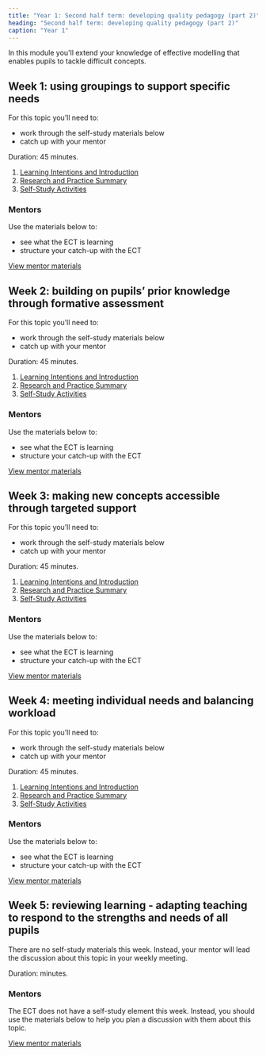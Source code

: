 ```yaml
---
title: "Year 1: Second half term: developing quality pedagogy (part 2)"
heading: "Second half term: developing quality pedagogy (part 2)"
caption: "Year 1"
---
```


In this module you'll extend your knowledge of effective modelling that enables pupils to tackle difficult concepts.

## Week 1: using groupings to support specific needs

For this topic you’ll need to:

- work through the self-study materials below
- catch up with your mentor

Duration: 45 minutes.

1. [Learning Intentions and Introduction](/ucl/year-1-second-half-term-developing-quality-pedagogy-part-2/spring-week-1-ect-learning-intentions-and-introduction)
2. [Research and Practice Summary](/ucl/year-1-second-half-term-developing-quality-pedagogy-part-2/spring-week-1-ect-research-and-practice-summary)
3. [Self-Study Activities](/ucl/year-1-second-half-term-developing-quality-pedagogy-part-2/spring-week-1-ect-self-study-activities)

### Mentors

Use the materials below to:

- see what the ECT is learning
- structure your catch-up with the ECT

[View mentor materials](/ucl/year-1-second-half-term-developing-quality-pedagogy-part-2/spring-week-1-mentor-materials)

## Week 2: building on pupils’ prior knowledge through formative assessment

For this topic you’ll need to:

- work through the self-study materials below
- catch up with your mentor

Duration: 45 minutes.

1. [Learning Intentions and Introduction](/ucl/year-1-second-half-term-developing-quality-pedagogy-part-2/spring-week-2-ect-learning-intentions-and-introduction)
2. [Research and Practice Summary](/ucl/year-1-second-half-term-developing-quality-pedagogy-part-2/spring-week-2-ect-research-and-practice-summary)
3. [Self-Study Activities](/ucl/year-1-second-half-term-developing-quality-pedagogy-part-2/spring-week-2-ect-self-study-activities)

### Mentors

Use the materials below to:

- see what the ECT is learning
- structure your catch-up with the ECT

[View mentor materials](/ucl/year-1-second-half-term-developing-quality-pedagogy-part-2/spring-week-2-mentor-materials)

## Week 3: making new concepts accessible through targeted support

For this topic you’ll need to:

- work through the self-study materials below
- catch up with your mentor

Duration: 45 minutes.

1. [Learning Intentions and Introduction](/ucl/year-1-second-half-term-developing-quality-pedagogy-part-2/spring-week-3-ect-learning-intentions-and-introduction)
2. [Research and Practice Summary](/ucl/year-1-second-half-term-developing-quality-pedagogy-part-2/spring-week-3-ect-research-and-practice-summary)
3. [Self-Study Activities](/ucl/year-1-second-half-term-developing-quality-pedagogy-part-2/spring-week-3-ect-self-study-activities)

### Mentors

Use the materials below to:

- see what the ECT is learning
- structure your catch-up with the ECT

[View mentor materials](/ucl/year-1-second-half-term-developing-quality-pedagogy-part-2/spring-week-3-mentor-materials)

## Week 4: meeting individual needs and balancing workload

For this topic you’ll need to:

- work through the self-study materials below
- catch up with your mentor

Duration: 45 minutes.

1. [Learning Intentions and Introduction](/ucl/year-1-second-half-term-developing-quality-pedagogy-part-2/spring-week-4-ect-learning-intentions-and-introduction)
2. [Research and Practice Summary](/ucl/year-1-second-half-term-developing-quality-pedagogy-part-2/spring-week-4-ect-research-and-practice-summary)
3. [Self-Study Activities](/ucl/year-1-second-half-term-developing-quality-pedagogy-part-2/spring-week-4-ect-self-study-activities)

### Mentors

Use the materials below to:

- see what the ECT is learning
- structure your catch-up with the ECT

[View mentor materials](/ucl/year-1-second-half-term-developing-quality-pedagogy-part-2/spring-week-4-mentor-materials)

## Week 5: reviewing learning - adapting teaching to respond to the strengths and needs of all pupils

There are no self-study materials this week. Instead, your mentor will lead the discussion about this topic in your weekly meeting.

Duration: minutes.

### Mentors

The ECT does not have a self-study element this week. Instead, you should use the materials below to help you plan a discussion with them about this topic.

[View mentor materials](/ucl/year-1-second-half-term-developing-quality-pedagogy-part-2/spring-week-5-mentor-materials)
